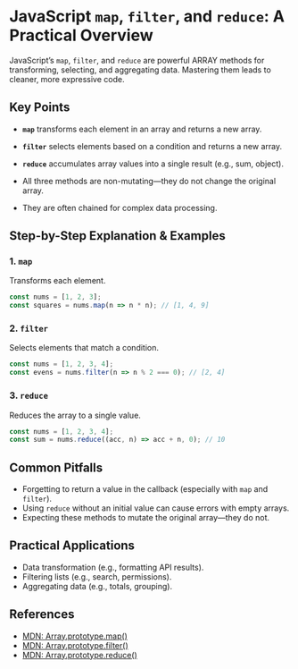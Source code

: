 # JavaScript `map`, `filter`, and `reduce`: A Practical Overview

JavaScript’s `map`, `filter`, and `reduce` are powerful ARRAY methods for transforming, selecting, and aggregating data. Mastering them leads to cleaner, more expressive code.

## Key Points

- **`map`** transforms each element in an array and returns a new array.
- **`filter`** selects elements based on a condition and returns a new array.
- **`reduce`** accumulates array values into a single result (e.g., sum, object).

- All three methods are non-mutating—they do not change the original array.
- They are often chained for complex data processing.

## Step-by-Step Explanation & Examples

### 1. `map`
Transforms each element.
```js
const nums = [1, 2, 3];
const squares = nums.map(n => n * n); // [1, 4, 9]
```

### 2. `filter`
Selects elements that match a condition.
```js
const nums = [1, 2, 3, 4];
const evens = nums.filter(n => n % 2 === 0); // [2, 4]
```

### 3. `reduce`
Reduces the array to a single value.
```js
const nums = [1, 2, 3, 4];
const sum = nums.reduce((acc, n) => acc + n, 0); // 10
```

## Common Pitfalls

- Forgetting to return a value in the callback (especially with `map` and `filter`).
- Using `reduce` without an initial value can cause errors with empty arrays.
- Expecting these methods to mutate the original array—they do not.

## Practical Applications

- Data transformation (e.g., formatting API results).
- Filtering lists (e.g., search, permissions).
- Aggregating data (e.g., totals, grouping).

## References

- [MDN: Array.prototype.map()](https://developer.mozilla.org/en-US/docs/Web/JavaScript/Reference/Global_Objects/Array/map)
- [MDN: Array.prototype.filter()](https://developer.mozilla.org/en-US/docs/Web/JavaScript/Reference/Global_Objects/Array/filter)
- [MDN: Array.prototype.reduce()](https://developer.mozilla.org/en-US/docs/Web/JavaScript/Reference/Global_Objects/Array/reduce)